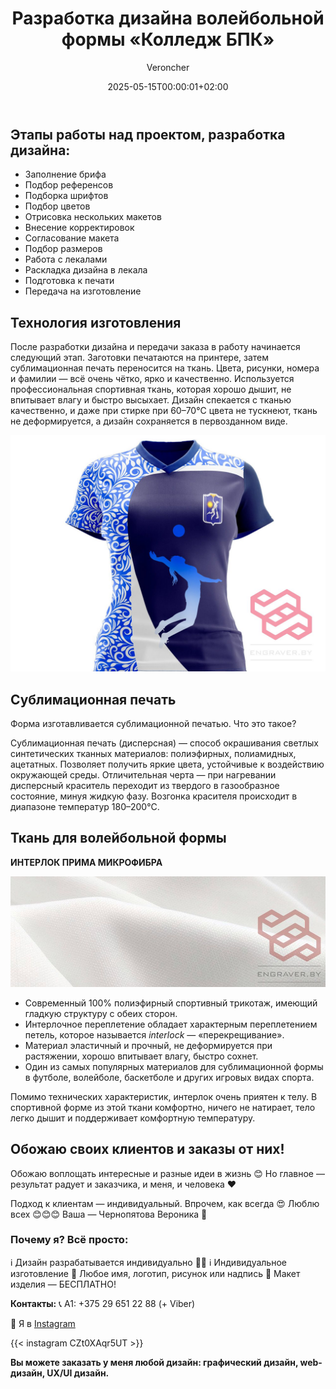 ﻿---
title: "Разработка дизайна волейбольной формы «Колледж БПК»"
description: "Разработка дизайна спортивной формы для вашей команды, графический дизайн, брендбук, дизайн логотипа, UX/UI дизайн, web-дизайн.Создаю красоту"
slug: razrabotka-dizajna-volejbolnoj-formy-kolledzh-bpk
summary: "В итоге форма, в которой вы победите!"
date: 2025-05-15T00:00:01+02:00
lastmod: 2025-05-15T00:00:02+02:00
draft: false
categories: [design]
tags: [волейбол, форма, форма на заказ, дизайн формы]
series: ["Графический дизайн"]
# weight: 1
# aliases: ["/first"] # старая ссылка с которой нужно сделать редирект
author: "Veroncher"
# author: ["Mitulka", "Veroncher"] # multiple authors
showToc: true
TocOpen: false
hidemeta: false
comments: false
# canonicalURL: "https://canonical.url/to/page"
disableHLJS: false # to disable highlightjs
disableShare: false
hideSummary: false
searchHidden: false
ShowReadingTime: true
ShowBreadCrumbs: true
ShowPostNavLinks: true
ShowWordCount: true
ShowRssButtonInSectionTermList: true
UseHugoToc: true
cover:
  image: "/design/razrabotka-dizajna-volejbolnoj-formy-kolledzh-bpk/img/01-razrabotka-dizajna-volejbolnoj-formy-kolledzh-bpk.jpg" # путь к обложке поста
  alt: "Разработка дизайна волейбольной формы «Колледж БПК»" # alt text
  caption: "Разработка дизайна волейбольной формы «Колледж БПК»" # display caption under cover
  relative: false # when using page bundles set this to true
  hidden: false # only hide on current single page
editPost:
    URL: "https://github.com/<path_to_repo>/content"
    Text: "Suggest Changes" # edit text
    appendFilePath: true # to append file path to Edit link
---


## Этапы работы над проектом, разработка дизайна:

- Заполнение брифа
- Подбор референсов
- Подборка шрифтов
- Подбор цветов
- Отрисовка нескольких макетов
- Внесение корректировок
- Согласование макета
- Подбор размеров
- Работа с лекалами
- Раскладка дизайна в лекала
- Подготовка к печати
- Передача на изготовление

## Технология изготовления

После разработки дизайна и передачи заказа в работу начинается следующий этап. Заготовки печатаются на принтере, затем сублимационная печать переносится на ткань. Цвета, рисунки, номера и фамилии — всё очень чётко, ярко и качественно. Используется профессиональная спортивная ткань, которая хорошо дышит, не впитывает влагу и быстро высыхает. Дизайн спекается с тканью качественно, и даже при стирке при 60–70°C цвета не тускнеют, ткань не деформируется, а дизайн сохраняется в первозданном виде.

![razrabotka-dizajna-volejbolnoj-formy-kolledzh-bpk](img/01-razrabotka-dizajna-volejbolnoj-formy-kolledzh-bpk.jpg)

## Сублимационная печать

Форма изготавливается сублимационной печатью. Что это такое?

Сублимационная печать (дисперсная) — способ окрашивания светлых синтетических тканных материалов: полиэфирных, полиамидных, ацетатных. Позволяет получить яркие цвета, устойчивые к воздействию окружающей среды. Отличительная черта — при нагревании дисперсный краситель переходит из твердого в газообразное состояние, минуя жидкую фазу. Возгонка красителя происходит в диапазоне температур 180–200°C.

## Ткань для волейбольной формы

**ИНТЕРЛОК ПРИМА МИКРОФИБРА**

![razrabotka-dizajna-volejbolnoj-formy-kolledzh-bpk](img/02-razrabotka-dizajna-volejbolnoj-formy-kolledzh-bpk.jpg)

- Современный 100% полиэфирный спортивный трикотаж, имеющий гладкую структуру с обеих сторон.
- Интерлочное переплетение обладает характерным переплетением петель, которое называется *interlock* — «перекрещивание».
- Материал эластичный и прочный, не деформируется при растяжении, хорошо впитывает влагу, быстро сохнет.
- Один из самых популярных материалов для сублимационной формы в футболе, волейболе, баскетболе и других игровых видах спорта.

Помимо технических характеристик, интерлок очень приятен к телу. В спортивной форме из этой ткани комфортно, ничего не натирает, тело легко дышит и поддерживает комфортную температуру.

## Обожаю своих клиентов и заказы от них!

Обожаю воплощать интересные и разные идеи в жизнь 😊
Но главное — результат радует и заказчика, и меня, и человека ❤️

Подход к клиентам — индивидуальный. Впрочем, как всегда 😍
Люблю всех 😊😊😊
Ваша — Чернопятова Вероника 🤗

### Почему я? Всё просто:

ℹ️ Дизайн разрабатывается индивидуально 👍🏻
ℹ️ Индивидуальное изготовление
💸 Любое имя, логотип, рисунок или надпись
🤑 Макет изделия — БЕСПЛАТНО!

**Контакты:**
📞 A1: +375 29 651 22 88 (+ Viber)

📸 Я в [Instagram](https://www.instagram.com/engraver.by/)

{{< instagram CZt0XAqr5UT >}}

**Вы можете заказать у меня любой дизайн: графический дизайн, web-дизайн, UX/UI дизайн.**